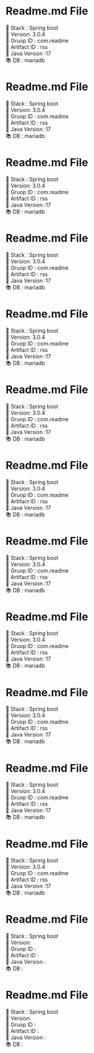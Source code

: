 <h1>Readme.md File</h1>

<!-- empty_textarea -->
🚪 Stack : Spring boot    
🌠 Version:  3.0.4   
📕 Gruop ID : com.readme   
📘 Artifact ID : rss   
📙 Java Version :17   
📚 DB : mariadb


<h1>Readme.md File</h1>

<!-- empty_textarea -->
🚪 Stack : Spring boot    
🌠 Version:  3.0.4   
📕 Gruop ID : com.readme   
📘 Artifact ID : rss   
📙 Java Version :17   
📚 DB : mariadb


<h1>Readme.md File</h1>

<!-- empty_textarea -->
🚪 Stack : Spring boot    
🌠 Version:  3.0.4   
📕 Gruop ID : com.readme   
📘 Artifact ID : rss   
📙 Java Version :17   
📚 DB : mariadb


<h1>Readme.md File</h1>

<!-- empty_textarea -->
🚪 Stack : Spring boot    
🌠 Version:  3.0.4   
📕 Gruop ID : com.readme   
📘 Artifact ID : rss   
📙 Java Version :17   
📚 DB : mariadb


<h1>Readme.md File</h1>

<!-- empty_textarea -->
🚪 Stack : Spring boot    
🌠 Version:  3.0.4   
📕 Gruop ID : com.readme   
📘 Artifact ID : rss   
📙 Java Version :17   
📚 DB : mariadb


<h1>Readme.md File</h1>

<!-- empty_textarea -->
🚪 Stack : Spring boot    
🌠 Version:  3.0.4   
📕 Gruop ID : com.readme   
📘 Artifact ID : rss   
📙 Java Version :17   
📚 DB : mariadb


<h1>Readme.md File</h1>

<!-- empty_textarea -->
🚪 Stack : Spring boot    
🌠 Version:  3.0.4   
📕 Gruop ID : com.readme   
📘 Artifact ID : rss   
📙 Java Version :17   
📚 DB : mariadb


<h1>Readme.md File</h1>

<!-- empty_textarea -->
🚪 Stack : Spring boot    
🌠 Version:  3.0.4   
📕 Gruop ID : com.readme   
📘 Artifact ID : rss   
📙 Java Version :17   
📚 DB : mariadb


<h1>Readme.md File</h1>

<!-- empty_textarea -->
🚪 Stack : Spring boot    
🌠 Version:  3.0.4   
📕 Gruop ID : com.readme   
📘 Artifact ID : rss   
📙 Java Version :17   
📚 DB : mariadb


<h1>Readme.md File</h1>

<!-- empty_textarea -->
🚪 Stack : Spring boot    
🌠 Version:  3.0.4   
📕 Gruop ID : com.readme   
📘 Artifact ID : rss   
📙 Java Version :17   
📚 DB : mariadb


<h1>Readme.md File</h1>

<!-- empty_textarea -->
🚪 Stack : Spring boot    
🌠 Version:  3.0.4   
📕 Gruop ID : com.readme   
📘 Artifact ID : rss   
📙 Java Version :17   
📚 DB : mariadb


<h1>Readme.md File</h1>

<!-- empty_textarea -->
🚪 Stack : Spring boot    
🌠 Version:  3.0.4   
📕 Gruop ID : com.readme   
📘 Artifact ID : rss   
📙 Java Version :17   
📚 DB : mariadb


<h1>Readme.md File</h1>

<!-- empty_textarea -->
🚪 Stack : Spring boot    
🌠 Version:     
📕 Gruop ID :    
📘 Artifact ID :    
📙 Java Version :   
📚 DB : 


<h1>Readme.md File</h1>

<!-- empty_textarea -->
🚪 Stack : Spring boot    
🌠 Version:     
📕 Gruop ID :    
📘 Artifact ID :    
📙 Java Version :   
📚 DB : 


